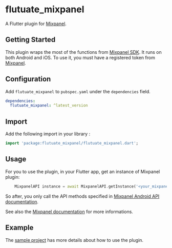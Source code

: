 # flutuate_mixpanel
A Flutter plugin for [Mixpanel](https://www.mixpanel.com).

## Getting Started
This plugin wraps the most of the functions from [Mixpanel SDK](https://developer.mixpanel.com/docs). It runs on both Android and iOS.
To use it, you must have a registered token from [Mixpanel](https://mixpanel.com/login/).

## Configuration
Add `flutuate_mixpanel` to `pubspec.yaml` under the `dependencies` field.

```yaml
dependencies:
  flutuate_mixpanel: ^latest_version
```


## Import
Add the following import in your library :

```dart
import 'package:flutuate_mixpanel/flutuate_mixpanel.dart';
```


## Usage
For you to use the plugin, in your Flutter app, get an instance of Mixpanel plugin:
```dart
    MixpanelAPI instance = await MixpanelAPI.getInstance('<your_mixpanel_token');
```
So after, you only call the API methods specified in [Mixpanel Android API documentation](http://mixpanel.github.io/mixpanel-android/index.html).

See also the [Mixpanel documentation](https://developer.mixpanel.com/docs/android) for more informations.

## Example
The [sample project](https://github.com/flutuate/mixpanel/tree/master/example) has more details about how to use the plugin.

